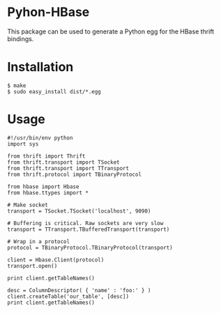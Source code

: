 Pyhon-HBase
================

This package can be used to generate a Python egg for the HBase thrift bindings.

Installation
============

    $ make
    $ sudo easy_install dist/*.egg

Usage
=====

    #!/usr/bin/env python
    import sys

    from thrift import Thrift
    from thrift.transport import TSocket
    from thrift.transport import TTransport
    from thrift.protocol import TBinaryProtocol

    from hbase import Hbase
    from hbase.ttypes import *

    # Make socket
    transport = TSocket.TSocket('localhost', 9090)

    # Buffering is critical. Raw sockets are very slow
    transport = TTransport.TBufferedTransport(transport)
     
    # Wrap in a protocol
    protocol = TBinaryProtocol.TBinaryProtocol(transport)

    client = Hbase.Client(protocol)
    transport.open()

    print client.getTableNames()

    desc = ColumnDescriptor( { 'name' : 'foo:' } )
    client.createTable('our_table', [desc])
    print client.getTableNames()
